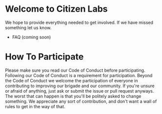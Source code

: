 # Welcome to Citizen Labs

We hope to provide everything needed to get involved. If we have missed something let us know.

- FAQ (coming soon)

# How To Participate

Please make sure you read our Code of Conduct before participating. Following our Code of Conduct is a requirement for participation. Beyond the Code of Conduct we welcome the participation of everyone in contributing to improving our brigade and our community. If you're unsure or afraid of anything, just ask or submit the issue or pull request anyways. The worst that can happen is that you'll be politely asked to change something. We appreciate any sort of contribution, and don't want a wall of rules to get in the way of that.
